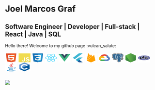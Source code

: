 # **Joel Marcos Graf**
## Software Engineer | Developer | Full-stack | React | Java | SQL
<div>Hello there! Welcome to my github page :vulcan_salute:</div>
<br>
<div style="display: inline_block">
  <img align="center" alt="Icon-HTML" height="30" width="40" src="https://raw.githubusercontent.com/devicons/devicon/master/icons/html5/html5-original.svg">
  <img align="center" alt="Icon-Js" height="30" width="40" src="https://raw.githubusercontent.com/devicons/devicon/master/icons/javascript/javascript-plain.svg">
  <img align="center" alt="Icon-CSS" height="30" width="40" src="https://raw.githubusercontent.com/devicons/devicon/master/icons/css3/css3-original.svg">
  
  <img align="center" alt="Icon-React" height="30" width="40" src="https://raw.githubusercontent.com/devicons/devicon/master/icons/react/react-original.svg">
  <img align="center" alt="Icon-VueJs" height="30" width="40" src="https://raw.githubusercontent.com/devicons/devicon/master/icons/vuejs/vuejs-original.svg">
  <img align="center" alt="Icon-Flutter" height="30" width="40" src="https://raw.githubusercontent.com/devicons/devicon/master/icons/flutter/flutter-original.svg">
  
  <img align="center" alt="Icon-Firebase" height="30" width="40" src="https://raw.githubusercontent.com/devicons/devicon/master/icons/firebase/firebase-plain.svg">
  <img align="center" alt="Icon-GoogleCloud" height="30" width="40" src="https://raw.githubusercontent.com/devicons/devicon/master/icons/googlecloud/googlecloud-original.svg">
  <img align="center" alt="Icon-Postgresql" height="30" width="40" src="https://raw.githubusercontent.com/devicons/devicon/master/icons/postgresql/postgresql-original.svg">

  <img align="center" alt="Icon-NodeJs" height="30" width="40" src="https://raw.githubusercontent.com/devicons/devicon/master/icons/nodejs/nodejs-original.svg">
  <img align="center" alt="Icon-PHP" height="30" width="40" src="https://raw.githubusercontent.com/devicons/devicon/master/icons/php/php-original.svg">
  <img align="center" alt="Icon-Java" height="30" width="40" src="https://raw.githubusercontent.com/devicons/devicon/master/icons/java/java-original.svg">
  <img align="center" alt="Icon-C" height="30" width="40" src="https://raw.githubusercontent.com/devicons/devicon/master/icons/c/c-original.svg">
</div>

##

<div> 
  <a href="https://www.linkedin.com/in/joel-m-graf/" target="_blank"><img src="https://img.shields.io/badge/-LinkedIn-%230077B5?style=for-the-badge&logo=linkedin&logoColor=white" target="_blank"></a> 
</div>
